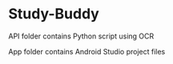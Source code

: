 # Study-Buddy

API folder contains Python script using OCR

App folder contains Android Studio project files

